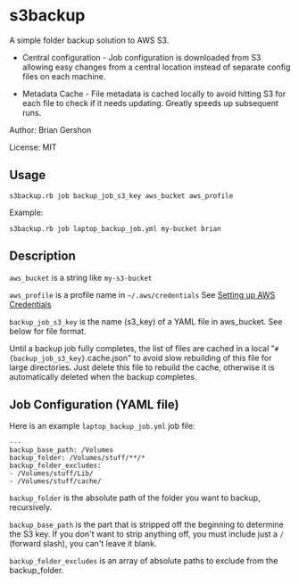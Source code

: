 s3backup
========

A simple folder backup solution to AWS S3.

* Central configuration - Job configuration is downloaded from S3 allowing easy
changes from a central location instead of separate config files on each machine.

* Metadata Cache - File metadata is cached locally to avoid hitting S3 for each
file to check if it needs updating. Greatly speeds up subsequent runs.

Author: Brian Gershon

License: MIT

Usage
-----

    s3backup.rb job backup_job_s3_key aws_bucket aws_profile

Example:

    s3backup.rb job laptop_backup_job.yml my-bucket brian

Description
-----------

`aws_bucket` is a string like `my-s3-bucket`

`aws_profile` is a profile name in `~/.aws/credentials`
See [Setting up AWS Credentials](http://docs.aws.amazon.com/AWSSdkDocsRuby/latest/DeveloperGuide/set-up-creds.html)

`backup_job_s3_key` is the name (s3_key) of a YAML file in aws_bucket.
See below for file format.

Until a backup job fully completes, the list of files are cached in a local
"`#{backup_job_s3_key}`.cache.json" to avoid slow rebuilding of this file for large
directories. Just delete this file to rebuild the cache, otherwise it is
automatically deleted when the backup completes.

Job Configuration (YAML file)
-----------------------------
Here is an example `laptop_backup_job.yml` job file:

```
---
backup_base_path: /Volumes
backup_folder: /Volumes/stuff/**/*
backup_folder_excludes:
- /Volumes/stuff/Lib/
- /Volumes/stuff/cache/
```

`backup_folder` is the absolute path of the folder you want to backup, recursively.

`backup_base_path` is the part that is stripped off the beginning to determine the S3 key.
If you don't want to strip anything off, you must include just a `/` (forward slash),
you can't leave it blank.

`backup_folder_excludes` is an array of absolute paths to exclude from the backup_folder.
